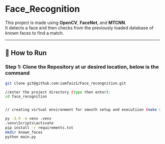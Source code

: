 # Face_Recognition

This project is made using **OpenCV**, **FaceNet**, and **MTCNN**.  
It detects a face and then checks from the previously loaded database of known faces to find a match.

---

## 🚀 How to Run

### Step 1: Clone the Repository at ur desired location, below is the command
```bash
git clone git@github.com:iamfaiz1/Face_recongnition.git

//enter the project directory (type then enter):
cd face_recognition


// creating virtual environment for smooth setup and executiion (make sure u have python 3.9 installed otherwises install it first)

py -3.9 -m venv .venv
.venv\Scripts\activate
pip install -r requirements.txt
mkdir known_faces
python main.py
